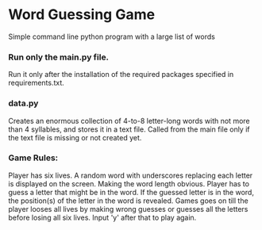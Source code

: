 # Word Guessing Game
Simple command line python program with a large list of words

### Run only the main.py file. 
Run it only after the installation of the required packages specified in requirements.txt.

### data.py
Creates an enormous collection of 4-to-8 letter-long words with not more than 4 syllables, and stores it in a text file.
Called from the main file only if the text file is missing or not created yet.

### Game Rules:
Player has six lives.
A random word with underscores replacing each letter is displayed on the screen. Making the word length obvious.
Player has to guess a letter that might be in the word.
If the guessed letter is in the word, the position(s) of the letter in the word is revealed.
Games goes on till the player looses all lives by making wrong guesses or guesses all the letters before losing all six lives.
Input 'y' after that to play again.
